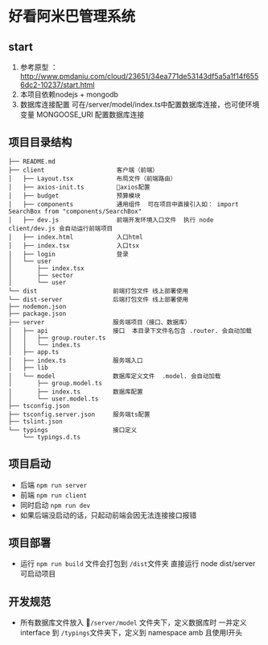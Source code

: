 # 好看阿米巴管理系统

## start
1. 参考原型 ：http://www.pmdaniu.com/cloud/23651/34ea771de53143df5a5a1f14f6556dc2-10237/start.html
2. 本项目依赖nodejs + mongodb 
3. 数据库连接配置 可在/server/model/index.ts中配置数据库连接，也可使环境变量 MONGOOSE_URI 配置数据库连接

## 项目目录结构

```
├── README.md
├── client                    客户端（前端）
│   ├── Layout.tsx            布局文件（前端路由）
│   ├── axios-init.ts         axios配置
│   ├── budget                预算模块
│   ├── components            通用组件  可在项目中直接引入如： import SearchBox from "components/SearchBox"
│   ├── dev.js                前端开发环境入口文件  执行 node client/dev.js 会自动运行前端项目
│   ├── index.html            入口html
│   ├── index.tsx             入口tsx
│   ├── login                 登录
│   └── user
│       ├── index.tsx
│       ├── sector
│       └── user
└── dist                     前端打包文件 线上部署使用
└── dist-server              后端打包文件 线上部署使用
├── nodemon.json
├── package.json
├── server                   服务端项目（接口、数据库）
│   ├── api                  接口  本目录下文件名包含 .router. 会自动加载
│   │   ├── group.router.ts  
│   │   └── index.ts
│   ├── app.ts               
│   ├── index.ts             服务端入口
│   ├── lib
│   └── model                数据库定义文件  .model. 会自动加载
│       ├── group.model.ts
│       ├── index.ts         数据库配置
│       └── user.model.ts
├── tsconfig.json
├── tsconfig.server.json     服务端ts配置
├── tslint.json
└── typings                  接口定义
    └── typings.d.ts
```

## 项目启动
+ 后端 `npm run server`
+ 前端 `npm run client`
+ 同时启动 `npm run dev`
+ 如果后端没启动的话，只起动前端会因无法连接接口报错


## 项目部署
+ 运行 `npm run build` 文件会打包到 `/dist`文件夹 直接运行 node dist/server 可启动项目

## 开发规范
+ 所有数据库文件放入 `/server/model` 文件夹下，定义数据库时 一并定义 interface 到 `/typings`文件夹下，定义到 namespace amb  且使用I开头
